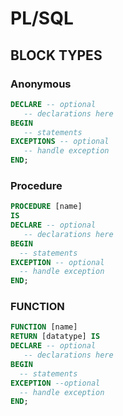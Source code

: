 # PL/SQL

## BLOCK TYPES

### Anonymous

```sql
DECLARE -- optional 
   -- declarations here
BEGIN
   -- statements
EXCEPTIONS -- optional
   -- handle exception
END;
```

### Procedure

```sql
PROCEDURE [name]
IS
DECLARE -- optional
   -- declarations here
BEGIN
  -- statements
EXCEPTION -- optional
  -- handle exception
END;
```

### FUNCTION

```sql 
FUNCTION [name]
RETURN [datatype] IS
DECLARE -- optional
   -- declarations here
BEGIN
  -- statements
EXCEPTION --optional
  -- handle exception
END;
```
